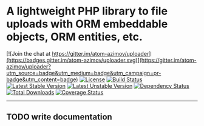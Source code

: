 A lightweight PHP library to file uploads with ORM embeddable objects, ORM entities, etc.
===

[![Join the chat at https://gitter.im/atom-azimov/uploader](https://badges.gitter.im/atom-azimov/uploader.svg)](https://gitter.im/atom-azimov/uploader?utm_source=badge&utm_medium=badge&utm_campaign=pr-badge&utm_content=badge)
[![License](https://poser.pugx.org/atom-azimov/uploader/license)](https://packagist.org/packages/atom-azimov/uploader)
[![Build Status](https://travis-ci.org/atom-azimov/uploader.svg?branch=master)](https://travis-ci.org/atom-azimov/uploader)
[![Latest Stable Version](https://poser.pugx.org/atom-azimov/uploader/v/stable)](https://packagist.org/packages/atom-azimov/uploader)
[![Latest Unstable Version](https://poser.pugx.org/atom-azimov/uploader/v/unstable)](https://packagist.org/packages/atom-azimov/uploader)
[![Dependency Status](https://www.versioneye.com/user/projects/56c5662a18b271002c69af86/badge.svg?style=flat)](https://www.versioneye.com/user/projects/56c5662a18b271002c69af86)
[![Total Downloads](https://poser.pugx.org/atom-azimov/uploader/downloads)](https://packagist.org/packages/atom-azimov/uploader)
[![Coverage Status](https://coveralls.io/repos/github/atom-azimov/uploader/badge.svg?branch=master)](https://coveralls.io/github/atom-azimov/uploader?branch=master)

---

## TODO write documentation